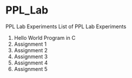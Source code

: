 # PPL_Lab
PPL Lab Experiments
List of PPL Lab Experiments
1. Hello World Program in C
2. Assignment 1 
3. Assignment 2
4. Assignment 3
5. Assignment 4
6. Assignment 5


